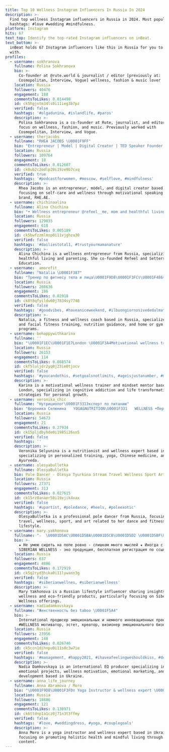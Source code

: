 ```yaml
---
title: Top 10 Wellness Instagram Influencers In Russia In 2024
description: >-
  Find top wellness Instagram influencers in Russia in 2024. Most popular
  hashtags: #love #wedding #mindfulness.
platform: Instagram
hits: 67
text_top: Identify the top-rated Instagram influencers on inBeat.
text_bottom: >-
  inBeat holds 67 Instagram influencers like this in Russia for you to connect
  with.
profiles:
  - username: sokhranova
    fullname: Polina Sokhranova
    bio: >-
      Co-founder at @rute.world & journalist / editor [previously at:
      Cosmopolitan, Interview, Vogue] wellness, fashion & music lover
    location: Russia
    followers: 40476
    engagement: 188
    commentsToLikes: 0.014498
    id: ck5hgjntm34ls0i11ieg3b7pz
    verified: false
    hashtags: '#olgadunina, #islandlife, #paros'
    description: >-
      Polina Sokhranova is a co-founder at Rute, journalist, and editor with a
      focus on wellness, fashion, and music. Previously worked with
      Cosmopolitan, Interview, and Vogue.
  - username: therjacobs
    fullname: "RHEA JACOBS \U0001F9FF"
    bio: "Entrepreneur | Model | Digital Creator | TED Speaker Founder: @RHE.AE_ : Selfcare and wellness for all Through Gods Grace Always\U0001F64F\U0001F3FD | \U0001F4CD Dubai"
    location: Russia
    followers: 109764
    engagement: 18
    commentsToLikes: 0.012607
    id: ck0ub2c2odlp20i19ze9b7cxq
    verified: true
    hashtags: '#podcastforwomen, #moscow, #selflove, #mindfulness'
    description: >-
      Rhea Jacobs is an entrepreneur, model, and digital creator based in Dubai,
      focusing on self-care and wellness through motivational speaking and her
      brand, RHE.AE.
  - username: chichinaalina
    fullname: Alina Chichina
    bio: "• Wellness entrepreneur @refeel__me, mom and healthful living expert • Co-founder @setters.me @setters_education \U0001F4E9: chichina.alina@gmail.com Podcast:"
    location: Russia
    followers: 129035
    engagement: 618
    commentsToLikes: 0.005189
    id: ck5bwfzzmlmsp0i11vjghza30
    verified: false
    hashtags: '#dailiestotal1, #trustyourmamanature'
    description: >-
      Alina Chichina is a wellness entrepreneur from Russia, specializing in
      healthful living and parenting. She co-founded Refeel and Setters
      Education.
  - username: _amorefit_
    fullname: "Natalia \U0001F387"
    bio: "Тренер по фитнесу тела и лица\U0001F9D8\U0001F3FC‍♀️\U0001F486‍♀️ Нутрициолог \U0001F34F Программы питания и тренировок для дома/спортзала \U0001F9FE Wellness Coach \U0001F331 Сотруд/Collab\U0001F4E9"
    location: Russia
    followers: 208636
    engagement: 186
    commentsToLikes: 0.02918
    id: ck8t8qfyildu60j7834sy7748
    verified: false
    hashtags: '#goodvibes, #haveaniceweekend, #ilbuongiornosivededalmattino, #buonaserata'
    description: >-
      Natalia, a fitness and wellness coach based in Russia, specializes in body
      and facial fitness training, nutrition guidance, and home or gym workout
      programs.
  - username: behappywithkarina
    fullname: ''
    bio: "\U0001F1EC\U0001F1E7London \U0001F3A4Motivational wellness trainer/live transformation \U0001F9ECCognitive Addiction/MindsetMentor Life makeover to restart your life Never too late"
    location: Russia
    followers: 26153
    engagement: 114
    commentsToLikes: 0.088574
    id: ckf5luljdr2yq0j23ie0tjocv
    verified: false
    hashtags: '#youcandothis, #setgoalsnotlimits, #ageisjustanumber, #mentoringworks'
    description: >-
      Karina is a motivational wellness trainer and mindset mentor based in
      London, specializing in cognitive addiction and life transformation
      strategies for personal growth.
  - username: veronika_chic
    fullname: "Нутрициолог\U0001F331Эксперт по питанию"
    bio: "Вероника Селюнина ⠀ YOGA&NUTRITION\U0001F331 ⠀ WELLNESS •Персональные тренировки •Китайская медицина •Аюрведа ⠀ Консультации\U0001F447\U0001F3FB"
    location: Russia
    followers: 54673
    engagement: 21
    commentsToLikes: 0.27934
    id: ck15pljdbyhde0i1985i26sn5
    verified: false
    hashtags: ''
    description: >-
      Veronika Selyunina is a nutritionist and wellness expert based in Russia,
      specializing in personalized training, yoga, Chinese medicine, and
      Ayurveda.
  - username: olesyabulletka
    fullname: OlesyaBulletka
    bio: Pole Dancer - Olesya Tyurkina Stream Travel Wellness Sport Art
    location: Russia
    followers: 27371
    engagement: 313
    commentsToLikes: 0.027615
    id: ck15rz0anaer50i19xjik4xax
    verified: false
    hashtags: '#upartist, #poledance, #heels, #poleexotic'
    description: >-
      OlesyaBulletka is a professional pole dancer from Russia, focusing on
      travel, wellness, sport, and art related to her dance and fitness
      lifestyle.
  - username: mary.yakhonova
    fullname: "☆  \U0001D5AC\U0001D5BA\U0001D5CB\U0001D5D2 \U0001D5BF\U0001D5C5\U0001D5BA\U0001D5CD\U0001D5C5\U0001D5BA\U0001D5D2 & \U0001D5C5\U0001D5C2\U0001D5BF\U0001D5BE\U0001D5CC\U0001D5CD\U0001D5D2\U0001D5C5\U0001D5BE ☆"
    bio: >-
      ★ Не умею сидеть на попе ровно - слишком много мыслей ★ Иногда с пользой ⁂
      SIBERIAN WELLNESS - эко продукция, бесплатная регистрация по ссылке ⬇️
    location: Russia
    followers: 637
    engagement: 4886
    commentsToLikes: 0.172919
    id: ck5q2ryd3hika0i11lywann3g
    verified: false
    hashtags: '#siberianwellnes, #siberianwellness'
    description: >-
      Mary Yakhonova is a Russian lifestyle influencer sharing insights on
      wellness and eco-friendly products, particularly focusing on Siberian
      Wellness offerings.
  - username: nadiadamkovskaya
    fullname: "Женственность без taboo \U0001F5A4"
    bio: >-
      International продюсер эмоциональных и немного инновационных проектов,
      #WELLNESS мотиватор, эстет, креатор, визионер эмоционального бизнеса.
    location: Russia
    followers: 23956
    engagement: 148
    commentsToLikes: 0.026746
    id: ck5ccn1dihnpu0i11s0c3w7ie
    verified: false
    hashtags: '#management, #happy2021, #ihaveafeelingweshouldkiss, #detox'
    description: >-
      Nadia Damkovskaya is an international EQ producer specializing in
      emotional projects, wellness motivation, emotional marketing, and personal
      development based in Ukraine.
  - username: anna_life_journey
    fullname: Anna Abramova / Moro
    bio: "\U0001F9D8\U0001F3FD‍♀️ Yoga Instructor & wellness expert \U0001F4E9 DM for collaboration \U0001F4CD Kiev Check my yoga promo \U0001F447"
    location: Russia
    followers: 18886
    engagement: 121
    commentsToLikes: 0.138971
    id: ck6ttdnp1a1cz0j71n3t3ffmy
    verified: false
    hashtags: '#love, #weddingdress, #yoga, #couplegoals'
    description: >-
      Anna Moro is a yoga instructor and wellness expert based in Ukraine,
      focusing on promoting holistic health and mindful living through her
      content.
---
```



